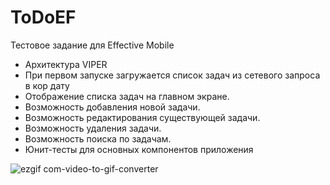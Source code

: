 # ToDoEF

Тестовое задание для Effective Mobile

- Архитектура VIPER
- При первом запуске загружается список задач из сетевого запроса в кор дату
- Отображение списка задач на главном экране.
- Возможность добавления новой задачи.
- Возможность редактирования существующей задачи.
- Возможность удаления задачи.
- Возможность поиска по задачам.
- Юнит-тесты для основных компонентов приложения

![ezgif com-video-to-gif-converter](https://github.com/user-attachments/assets/362c4da3-8b7b-4839-9d77-49699c06834b)
